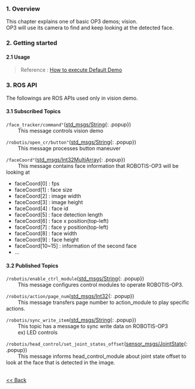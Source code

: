 ### 1. Overview
This chapter explains one of basic OP3 demos; vision.  
OP3 will use its camera to find and keep looking at the detected face.

### 2. Getting started
#### 2.1 Usage
 > Reference : [How to execute Default Demo]


### 3. ROS API
The followings are ROS APIs used only in vision demo.

#### 3.1 Subscribed Topics
`/face_tracker/command"`([std_msgs/String]{: .popup})  
&emsp;&emsp; This message controls vision demo

`/robotis/open_cr/button"`([std_msgs/String]{: .popup})  
&emsp;&emsp; This message processes button maneuver

`/faceCoord"`([std_msgs/Int32MultiArray]{: .popup})  
&emsp;&emsp; This message contains face information that ROBOTIS-OP3 will be looking at
- faceCoord[0] : fps
- faceCoord[1] : face size
- faceCoord[2] : image width
- faceCoord[3] : image height
- faceCoord[4] : face id
- faceCoord[5] : face detection length
- faceCoord[6] : face x position(top-left)
- faceCoord[7] : face y position(top-left)
- faceCoord[8] : face width
- faceCoord[9] : face height
- faceCoord[10~15] : information of the second face
- ...


#### 3.2 Published Topics
`/robotis/enable_ctrl_module`([std_msgs/String]{: .popup})  
&emsp;&emsp; This message configures control modules to operate ROBOTIS-OP3.  

`/robotis/action/page_num`([std_msgs/Int32]{: .popup})  
&emsp;&emsp; This message transfers page number to action_module to play specific actions.

`/robotis/sync_write_item`([std_msgs/String]{: .popup})  
&emsp;&emsp; This topic has a message to sync write data on ROBOTIS-OP3  
&emsp;&emsp; ex) LED controls  

`/robotis/head_control/set_joint_states_offset`([sensor_msgs/JointState]{: .popup})  
&emsp;&emsp; This message informs head_control_module about joint state offset to look at the face that is detected in the image.


<br>[&lt;&lt; Back](op3_demo.md)

[How to execute Default Demo]:OP3-How-to-execute-Default-Demo.md
[std_msgs/String]:/docs/en/popup/std_msgs_string/
[std_msgs/Int32]:/docs/en/popup/std_msgs_int32_message/
[std_msgs/Int32MultiArray]:/docs/en/popup/std_msgs_Int32MultiArray_msg/
[sensor_msgs/JointState]:/docs/en/popup/sensor_msgs_JointState_msg/
